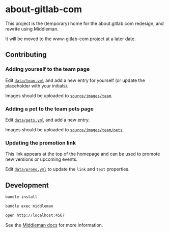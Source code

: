 # about-gitlab-com

This project is the (temporary) home for the about.gitlab.com redesign, and
rewrite using Middleman.

It will be moved to the www-gitlab-com project at a later date.

## Contributing

### Adding yourself to the team page

Edit [`data/team.yml`](./data/team.yml) and add a new entry for yourself (or
update the placeholder with your initials).

Images should be uploaded to [`source/images/team`](./source/images/team).

### Adding a pet to the team pets page

Edit [`data/pets.yml`](./data/pets.yml) and add a new entry.

Images should be uploaded to [`source/images/team/pets`](./source/images/team/pets).

### Updating the promotion link

This link appears at the top of the homepage and can be used to promote new
versions or upcoming events.

Edit [`data/promo.yml`](./data/promo.yml) to update the `link` and `text`
properties.

## Development

```sh
bundle install

bundle exec middleman

open http://localhost:4567
```

See the [Middleman docs](https://middlemanapp.com/basics/development_cycle/) for
more information.
